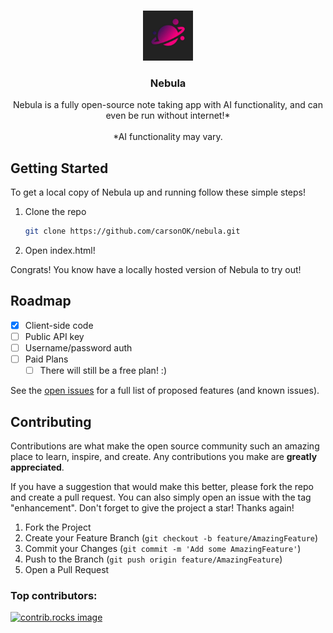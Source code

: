 <a id="readme-top"></a>


<!-- PROJECT LOGO -->
<br />
<div align="center">
  <a href="https://github.com/carsonOK/Nebula">
    <img src="nebula.jpg" alt="Logo" width="80" height="80">
  </a>

<h3 align="center">Nebula</h3>

  <p align="center">
	Nebula is a fully open-source note taking app with AI functionality, and can even be run without internet!* 
<br><br>
*AI functionality may vary.
  </p>
</div>


## Getting Started

To get a local copy of Nebula up and running follow these simple steps!

1. Clone the repo
   ```sh
   git clone https://github.com/carsonOK/nebula.git
   ```
2. Open index.html!
   
Congrats! You know have a locally hosted version of Nebula to try out!



<!-- ROADMAP -->
## Roadmap

- [x] Client-side code
- [ ] Public API key
- [ ] Username/password auth
- [ ] Paid Plans
    - [ ] There will still be a free plan! :)

See the [open issues](https://github.com/carsonOK/nebula/issues) for a full list of proposed features (and known issues).



<!-- CONTRIBUTING -->
## Contributing

Contributions are what make the open source community such an amazing place to learn, inspire, and create. Any contributions you make are **greatly appreciated**.

If you have a suggestion that would make this better, please fork the repo and create a pull request. You can also simply open an issue with the tag "enhancement".
Don't forget to give the project a star! Thanks again!

1. Fork the Project
2. Create your Feature Branch (`git checkout -b feature/AmazingFeature`)
3. Commit your Changes (`git commit -m 'Add some AmazingFeature'`)
4. Push to the Branch (`git push origin feature/AmazingFeature`)
5. Open a Pull Request


### Top contributors:

<a href="https://github.com/carsonOK/nebula/graphs/contributors">
  <img src="https://contrib.rocks/image?repo=carsonOK/nebula" alt="contrib.rocks image" />
</a>
